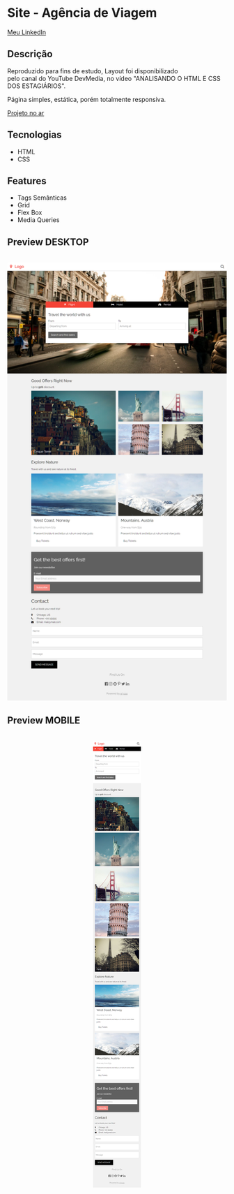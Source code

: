 <h1> Site - Agência de Viagem </h1>

<a href="https://www.linkedin.com/in/mq-soares">Meu LinkedIn</a><br>

<h2>Descrição</h2>
<p> Reproduzido para fins de estudo, Layout foi disponibilizado<br>
 pelo canal do YouTube DevMedia, no vídeo  "ANALISANDO O HTML E CSS DOS ESTAGIÁRIOS".</p>

<p>Página simples, estática, porém totalmente responsiva.<br></p>

<a href="https://mqsoares.github.io/site-travel-agency/">Projeto no ar</a>

<h2>Tecnologias</h2>
<ul>
  <li>HTML</li>
  <li>CSS</li>
</ul>

<h2>Features</h2>
<ul>
  <li>Tags Semânticas</li>
  <li>Grid</li>
  <li>Flex Box</li>
  <li>Media Queries</li> 
</ul>



<h2>Preview DESKTOP</h2>
<br>
<div>
  <img src="/assets/layout/1366.png">
</div>

<h2>Preview MOBILE</h2>
<br>
<div align="center">  
  <img src="/assets/layout/450.png">  
</div>
